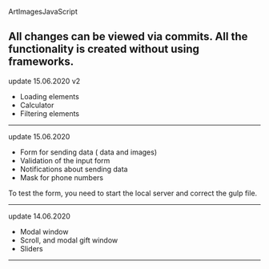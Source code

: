 ArtImagesJavaScript

All changes can be viewed via commits.
All the functionality is created without using frameworks.
---
update 15.06.2020 v2
- Loading elements
- Calculator
- Filtering elements

---

update 15.06.2020
- Form for sending data ( data and images)
- Validation of the input form
- Notifications about sending data
- Mask for phone numbers

To test the form, you need to start the local server and correct the gulp file.

---
update 14.06.2020
- Modal window
- Scroll, and modal gift window
- Sliders
-------